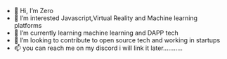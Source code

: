 - 👋 Hi, I’m Zero
- 👀 I’m interested Javascript,Virtual Reality and Machine learning platforms
- 🌱 I’m currently learning machine learning and DAPP tech
- 💞️ I’m looking to contribute to open source tech and working in startups
- 📫 you can reach me on my discord i will link it later...........

<!---
0-Defalt-0/0-Defalt-0 is a ✨ special ✨ repository because its `README.md` (this file) appears on your GitHub profile.
You can click the Preview link to take a look at your changes.
--->
